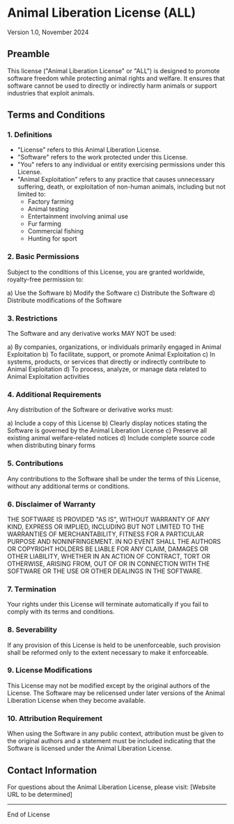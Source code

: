 # Animal Liberation License (ALL)

Version 1.0, November 2024

## Preamble

This license ("Animal Liberation License" or "ALL") is designed to promote software freedom while protecting animal rights and welfare. It ensures that software cannot be used to directly or indirectly harm animals or support industries that exploit animals.

## Terms and Conditions

### 1. Definitions

- "License" refers to this Animal Liberation License.
- "Software" refers to the work protected under this License.
- "You" refers to any individual or entity exercising permissions under this License.
- "Animal Exploitation" refers to any practice that causes unnecessary suffering, death, or exploitation of non-human animals, including but not limited to:
  - Factory farming
  - Animal testing
  - Entertainment involving animal use
  - Fur farming
  - Commercial fishing
  - Hunting for sport

### 2. Basic Permissions

Subject to the conditions of this License, you are granted worldwide, royalty-free permission to:

a) Use the Software
b) Modify the Software
c) Distribute the Software
d) Distribute modifications of the Software

### 3. Restrictions

The Software and any derivative works MAY NOT be used:

a) By companies, organizations, or individuals primarily engaged in Animal Exploitation
b) To facilitate, support, or promote Animal Exploitation
c) In systems, products, or services that directly or indirectly contribute to Animal Exploitation
d) To process, analyze, or manage data related to Animal Exploitation activities

### 4. Additional Requirements

Any distribution of the Software or derivative works must:

a) Include a copy of this License
b) Clearly display notices stating the Software is governed by the Animal Liberation License
c) Preserve all existing animal welfare-related notices
d) Include complete source code when distributing binary forms

### 5. Contributions

Any contributions to the Software shall be under the terms of this License, without any additional terms or conditions.

### 6. Disclaimer of Warranty

THE SOFTWARE IS PROVIDED "AS IS", WITHOUT WARRANTY OF ANY KIND, EXPRESS OR IMPLIED, INCLUDING BUT NOT LIMITED TO THE WARRANTIES OF MERCHANTABILITY, FITNESS FOR A PARTICULAR PURPOSE AND NONINFRINGEMENT. IN NO EVENT SHALL THE AUTHORS OR COPYRIGHT HOLDERS BE LIABLE FOR ANY CLAIM, DAMAGES OR OTHER LIABILITY, WHETHER IN AN ACTION OF CONTRACT, TORT OR OTHERWISE, ARISING FROM, OUT OF OR IN CONNECTION WITH THE SOFTWARE OR THE USE OR OTHER DEALINGS IN THE SOFTWARE.

### 7. Termination

Your rights under this License will terminate automatically if you fail to comply with its terms and conditions.

### 8. Severability

If any provision of this License is held to be unenforceable, such provision shall be reformed only to the extent necessary to make it enforceable.

### 9. License Modifications

This License may not be modified except by the original authors of the License. The Software may be relicensed under later versions of the Animal Liberation License when they become available.

### 10. Attribution Requirement

When using the Software in any public context, attribution must be given to the original authors and a statement must be included indicating that the Software is licensed under the Animal Liberation License.

## Contact Information

For questions about the Animal Liberation License, please visit:
[Website URL to be determined]

---
End of License
